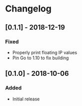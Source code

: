 # Changelog

## [0.1.1] - 2018-12-19

### Fixed

* Properly print floating IP values
* Pin Go to 1.10 to fix building

## [0.1.0] - 2018-10-06

### Added

* Initial release
